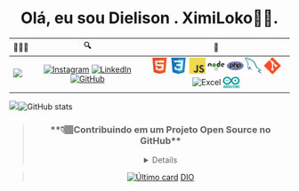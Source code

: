 <div align="center"> 
 
 # Olá, eu sou Dielison   . XimiLoko✌🏿. 
 
| 👨🏾‍💻 | 🔍 | 🔧 |     
| ------------- |:-------------:|:-------------:|
| <img loading="lazy" src="https://avatars.githubusercontent.com/u/153321263?v=4" width=170 >|[![Instagram](https://img.shields.io/badge/-Instagram-%23E4405F?style=for-the-badge&logo=instagram&logoColor=white)](https://www.instagram.com/dielison.once/) [![LinkedIn](https://img.shields.io/badge/LinkedIn-0077B5?style=for-the-badge&logo=linkedin&logoColor=white)](https://www.linkedin.com/in/dielison-moraes/) [![GitHub](https://img.shields.io/badge/github-%23121011.svg?style=for-the-badge&logo=github&logoColor=white)](https://github.com/XimiLoko)|<img align="center" alt="HTML5" height="30" width="30" src="https://github.com/devicons/devicon/blob/master/icons/html5/html5-original.svg"> <img align="center" alt="CSS3" height="30" width="30" src="https://raw.githubusercontent.com/devicons/devicon/master/icons/css3/css3-original.svg"> <img align="center" alt="JavaScript" height="30" width="30" src="https://raw.githubusercontent.com/devicons/devicon/master/icons/javascript/javascript-original.svg"> <img align="center" alt="Node.js" height="30" width="30" src="https://github.com/devicons/devicon/blob/master/icons/nodejs/nodejs-original-wordmark.svg"> <img align="center" alt="PHP" height="30" width="30" src="https://github.com/devicons/devicon/blob/master/icons/php/php-original.svg"> <img align="center" alt="MySQL" height="30" width="30" src="https://github.com/devicons/devicon/blob/master/icons/mysql/mysql-original.svg"> <img align="center" alt="Git" height="30" width="30" src="https://github.com/devicons/devicon/blob/master/icons/git/git-original.svg"> <img align="center" alt="Excel" height="30" width="30" src="https://www.kaptiva.ca/wp-content/uploads/2019/06/formation-excel.png"> <img align="center" alt="Jupyter" height="30" width="30" src="https://github.com/devicons/devicon/blob/master/icons/arduino/arduino-original-wordmark.svg">||<img align="center" alt="Git" height="30" width="30" src="https://github.com/devicons/devicon/blob/master/icons/git/git-original.svg"> <img align="center" alt="Excel" height="30" width="30" src="https://www.kaptiva.ca/wp-content/uploads/2019/06/formation-excel.png"> <img align="center" alt="Jupyter" height="30" width="30" src="https://github.com/devicons/devicon/blob/master/icons/arduino/arduino-original-wordmark.svg">|
 </div>

<img src="https://64.media.tumblr.com/2ff66786e55b42ea8443fda047ffba0e/67142a208234cbc4-ce/s1280x1920/d3249618695fae33d6e10f99974f0225a4cf43a7.gif" width=40%>![GitHub stats](https://github-readme-stats-git-masterrstaa-rickstaa.vercel.app/api?username=XimiLoko&hide_title=true&show_icons=true&include_all_commits=false&count_private=true&line_height=25&hide=issues&bg_color=000&title_color=62b1d4&text_color=FFF&border_radius=3&border_color=62b1d4c&icon_color=62b1d4&theme=jolly)
<div align="center">
 
><H3>**👇🏽Contribuindo em um Projeto Open Source no GitHub**</H3>
><details>
   
>[![Último card](https://github-readme-stats.vercel.app/api/pin/?username=XimiLoko&repo=dio-lab-open-source&bg_color=000&border_color=30A3DC&show_icons=true&icon_color=30A3DC&title_color=E94D5F&text_color=FFF)](https://github.com/XimiLoko/dio-lab-open-source) [DIO](https://www.dio.me/)
 </details></div>